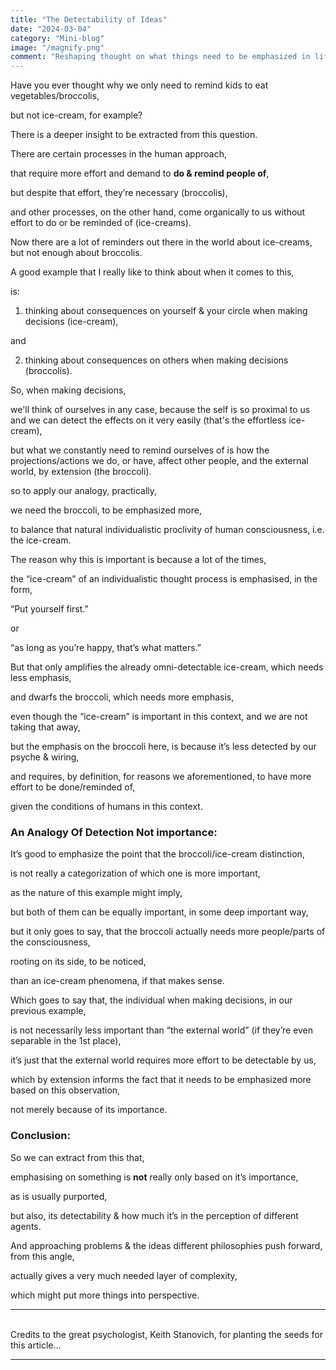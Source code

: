 ```yaml
---
title: "The Detectability of Ideas"
date: "2024-03-04"
category: "Mini-blog"
image: "/magnify.png"
comment: "Reshaping thought on what things need to be emphasized in life..."
---
```


Have you ever thought why we only need to remind kids to eat vegetables/broccolis, 

but not ice-cream, for example?

There is a deeper insight to be extracted from this question.

There are certain processes in the human approach, 

that require more effort and demand to <b>do & remind people of</b>, 

but despite that effort, they’re necessary (broccolis),


and other processes, on the other hand, come organically to us without effort to do or be reminded of (ice-creams).

Now there are a lot of reminders out there in the world about ice-creams, but not enough about broccolis.

A good example that I really like to think about when it comes to this,

is:

1. thinking about consequences on yourself & your circle when making decisions (ice-cream), 

and 

2. thinking about consequences on others when making decisions (broccolis).

So, when making decisions, 

we'll think of ourselves in any case, because the self is so proximal to us and we can detect the effects on it very easily (that's the effortless ice-cream),

but what we constantly need to remind ourselves of is how the projections/actions we do, or have, affect other people, and the external world, by extension (the broccoli).


so to apply our analogy, practically,

we need the broccoli, to be emphasized more, 

to balance that natural individualistic proclivity of human consciousness, i.e. the ice-cream.

The reason why this is important is because a lot of the times,

the “ice-cream” of an individualistic thought process is emphasised, in the form, 

“Put yourself first.”

or

“as long as you’re happy, that’s what matters.”

But that only amplifies the already omni-detectable ice-cream, which needs less emphasis,

and dwarfs the broccoli,
which needs more emphasis,

even though the “ice-cream” is important in this context, and we are not taking that away,

but the emphasis on the broccoli here, is because it’s less detected by our psyche & wiring,

and requires, by definition, for reasons we aforementioned, to have more effort to be done/reminded of,

given the conditions of humans in this context.


### An Analogy Of Detection <b>Not</b> importance:

It’s good to emphasize the point that the broccoli/ice-cream distinction, 

is not really a categorization of which one is more important, 

as the nature of this example might imply,

but both of them can be equally important, in some deep important way,

but it only goes to say, that the broccoli actually needs more people/parts of the consciousness,

rooting on its side, to be noticed,

than an ice-cream phenomena, if that makes sense.

Which goes to say that, the individual when making decisions, in our previous example,

is not necessarily less important than “the external world” (if they’re even separable in the 1st place),

it’s just that the external world requires more effort to be detectable by us,

which by extension informs the fact that it needs to be emphasized more based on this observation,

not merely because of its importance.

### Conclusion:
So we can extract from this that,

emphasising on something is <b>not</b> really only based on it’s importance, 

as is usually purported,

but also, its detectability & how much it’s in the perception of different agents.

And approaching problems & the ideas different philosophies push forward, from this angle, 

actually gives a very much needed layer of complexity, 

which might put more things into perspective.
<hr>
<br>
Credits to the great psychologist, Keith Stanovich, for planting the seeds for this article...
<br>
<hr>
